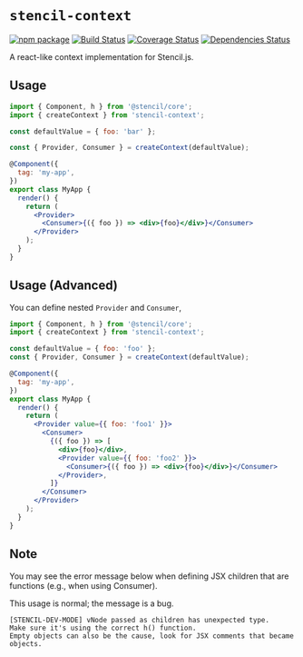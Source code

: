 # `stencil-context`

[![npm package][npm-image]][npm-url]
[![Build Status][travis-image]][travis-url]
[![Coverage Status][coveralls-image]][coveralls-url]
[![Dependencies Status][david-image]][david-url]

A react-like context implementation for Stencil.js.

## Usage

```jsx
import { Component, h } from '@stencil/core';
import { createContext } from 'stencil-context';

const defaultValue = { foo: 'bar' };

const { Provider, Consumer } = createContext(defaultValue);

@Component({
  tag: 'my-app',
})
export class MyApp {
  render() {
    return (
      <Provider>
        <Consumer>{({ foo }) => <div>{foo}</div>}</Consumer>
      </Provider>
    );
  }
}
```

## Usage (Advanced)

You can define nested `Provider` and `Consumer`,

```jsx
import { Component, h } from '@stencil/core';
import { createContext } from 'stencil-context';

const defaultValue = { foo: 'foo' };
const { Provider, Consumer } = createContext(defaultValue);

@Component({
  tag: 'my-app',
})
export class MyApp {
  render() {
    return (
      <Provider value={{ foo: 'foo1' }}>
        <Consumer>
          {({ foo }) => [
            <div>{foo}</div>,
            <Provider value={{ foo: 'foo2' }}>
              <Consumer>{({ foo }) => <div>{foo}</div>}</Consumer>
            </Provider>,
          ]}
        </Consumer>
      </Provider>
    );
  }
}
```

## Note

You may see the error message below when defining JSX children that are functions (e.g., when using Consumer).

This usage is normal; the message is a bug.

```
[STENCIL-DEV-MODE] vNode passed as children has unexpected type.
Make sure it's using the correct h() function.
Empty objects can also be the cause, look for JSX comments that became objects.
```

[npm-image]: https://img.shields.io/npm/v/stencil-context.svg
[npm-url]: https://www.npmjs.com/package/stencil-context
[travis-image]: https://travis-ci.org/petermikitsh/stencil-context.svg?branch=master
[travis-url]: https://travis-ci.org/petermikitsh/stencil-context
[david-image]: https://david-dm.org/petermikitsh/stencil-context/status.svg
[david-url]: https://david-dm.org/petermikitsh/stencil-context
[coveralls-image]: https://coveralls.io/repos/github/petermikitsh/stencil-context/badge.svg?branch=master
[coveralls-url]: https://coveralls.io/github/petermikitsh/stencil-context?branch=master

